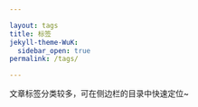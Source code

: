 ```yaml
---

layout: tags
title: 标签
jekyll-theme-WuK:
  sidebar_open: true
permalink: /tags/

---
```


文章标签分类较多，可在侧边栏的目录中快速定位~

